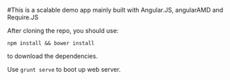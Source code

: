 #This is a scalable demo app mainly built with Angular.JS, angularAMD and Require.JS

After cloning the repo, you should use:
 ```
 npm install && bower install
 ```
to download the dependencies.

Use ```grunt serve``` to boot up web server.

